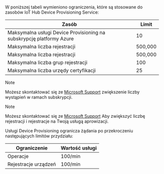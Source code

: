 W poniższej tabeli wymieniono ograniczenia, które są stosowane do zasobów IoT Hub Device Provisioning Service:

| Zasób | Limit |
| --- | --- |
| Maksymalna usługi Device Provisioning na subskrypcję platformy Azure | 10 |
| Maksymalna liczba rejestracji | 500,000 |
| Maksymalna liczba rejestracji | 500,000 |
| Maksymalna liczba grup rejestracji | 100 |
| Maksymalna liczba urzędy certyfikacji | 25 |

> [!NOTE]
> Możesz skontaktować się ze [Microsoft Support](https://azure.microsoft.com/support/options/) zwiększenie liczby wystąpień w ramach subskrypcji.

> [!NOTE]
> Możesz skontaktować się ze [Microsoft Support](https://azure.microsoft.com/support/options/) Aby zwiększyć liczbę rejestracji i rejestracje na Twoją usługą aprowizacji.

Usługi Device Provisioning ogranicza żądania po przekroczeniu następujących limitów przydziału:

| Ograniczenie | Wartość usługi |
| --- | --- |
| Operacje | 100/min |
| Rejestracje urządzeń | 100/min |
